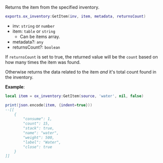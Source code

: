 Returns the item from the specified inventory.

```lua
exports.ox_inventory:GetItem(inv, item, metadata, returnsCount)
```

* inv: `string` or `number`
* item: `table` or `string`
  * Can be items array.
* metadata?: `any`
* returnsCount?: `boolean`

If `returnsCount` is set to true, the returned value will be the `count` based on
how many times the item was found.

Otherwise returns the data related to the item _and_ it's total count found in the inventory.

**Example**:

```lua
local item = ox_inventory:GetItem(source, 'water', nil, false)

print(json.encode(item, {indent=true}))
--[[
    {
        "consume": 1,
        "count": 15,
        "stack": true,
        "name": "water",
        "weight": 500,
        "label": "Water",
        "close": true
    }
]]
```
